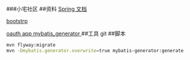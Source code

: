 ###小宅社区
##资料
[Spring 文档](https://spring.io/guides)

[bootstrp](https://v3.bootcss.com/components/)

[oauth app  ](https://developer.github.com/apps/building-oauth-apps/creating-an-oauth-app/)
[mybatis_generator ](http://mybatis.org/generator/running/runningWithMaven.html)
##工具
git
##脚本
```bash
mvn flyway:migrate
mvn -Dmybatis.generator.overwrite=true mybatis-generator:generate
```
